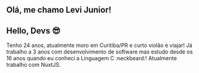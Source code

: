 ## Olá, me chamo Levi Junior! 


 
## Hello, Devs :sunglasses:
Tenho 24 anos, atualmente moro em Curitiba/PR e curto violão e viajar! Já trabalho a 3 anos com desenvolvimento de software
mas estudo desde os 16 anos quando eu conheci a Linguagem C :neckbeard:! Atualmente trabalho com NuxtJS.
          
          



<!--
**LeviJunior1/LeviJunior1** is a ✨ _special_ ✨ repository because its `README.md` (this file) appears on your GitHub profile.

Here are some ideas to get you started:

- 🔭 I’m currently working on ...
- 🌱 I’m currently learning ...
- 👯 I’m looking to collaborate on ...
- 🤔 I’m looking for help with ...
- 💬 Ask me about ...
- 📫 How to reach me: ...
- 😄 Pronouns: ...
- ⚡ Fun fact: ...
-->
